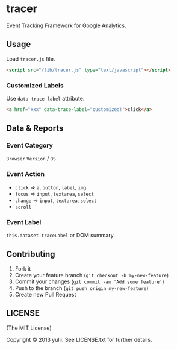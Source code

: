# tracer

Event Tracking Framework for Google Analytics.

## Usage
Load `tracer.js` file.
```html
<script src="/lib/tracer.js" type="text/javascript"></script>
```

### Customized Labels
Use `data-trace-label` attribute.
```html
<a href="xxx" data-trace-label="customized!">click</a>
```


## Data & Reports
### Event Category
`Browser` `Version` / `OS`
### Event Action
- `click` => `a`, `button`, `label`, `img`
- `focus` => `input`, `textarea`, `select`
- `change` => `input`, `textarea`, `select`
- `scroll`
### Event Label
`this.dataset.traceLabel` or DOM summary.

## Contributing

1. Fork it
2. Create your feature branch (`git checkout -b my-new-feature`)
3. Commit your changes (`git commit -am 'Add some feature'`)
4. Push to the branch (`git push origin my-new-feature`)
5. Create new Pull Request


## LICENSE
(The MIT License)

Copyright © 2013 yulii. See LICENSE.txt for further details.
